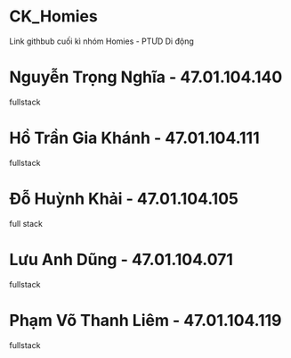 # CK_Homies
Link githbub cuối kì nhóm Homies - PTƯD Di động
# Nguyễn Trọng Nghĩa - 47.01.104.140
fullstack
# Hồ Trần Gia Khánh - 47.01.104.111
fullstack
# Đỗ Huỳnh Khải - 47.01.104.105
full stack
# Lưu Anh Dũng - 47.01.104.071
fullstack
# Phạm Võ Thanh Liêm - 47.01.104.119
fullstack
